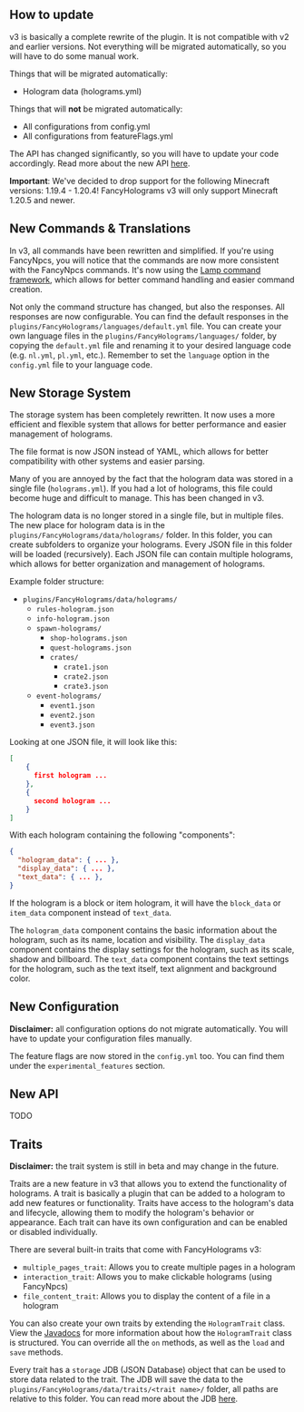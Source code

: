 ## How to update

v3 is basically a complete rewrite of the plugin. 
It is not compatible with v2 and earlier versions.
Not everything will be migrated automatically, so you will have to do some manual work.

Things that will be migrated automatically:
- Hologram data (holograms.yml)

Things that will **not** be migrated automatically:
- All configurations from config.yml
- All configurations from featureFlags.yml

The API has changed significantly, so you will have to update your code accordingly.
Read more about the new API [here](#new-api).

**Important**: We've decided to drop support for the following Minecraft versions: 1.19.4 - 1.20.4! FancyHolograms v3 will only support Minecraft 1.20.5 and newer.

## New Commands & Translations

In v3, all commands have been rewritten and simplified.
If you're using FancyNpcs, you will notice that the commands are now more consistent with the FancyNpcs commands.
It's now using the [Lamp command framework](https://github.com/Revxrsal/Lamp), which allows for better command handling and easier command creation.

Not only the command structure has changed, but also the responses.
All responses are now configurable. You can find the default responses in the `plugins/FancyHolograms/languages/default.yml` file.
You can create your own language files in the `plugins/FancyHolograms/languages/` folder, by copying the `default.yml` file and renaming it to your desired language code (e.g. `nl.yml`, `pl.yml`, etc.).
Remember to set the `language` option in the `config.yml` file to your language code.

## New Storage System

The storage system has been completely rewritten.
It now uses a more efficient and flexible system that allows for better performance and easier management of holograms.

The file format is now JSON instead of YAML, which allows for better compatibility with other systems and easier parsing.

Many of you are annoyed by the fact that the hologram data was stored in a single file (`holograms.yml`).
If you had a lot of holograms, this file could become huge and difficult to manage.
This has been changed in v3.

The hologram data is no longer stored in a single file, but in multiple files.
The new place for hologram data is in the `plugins/FancyHolograms/data/holograms/` folder.
In this folder, you can create subfolders to organize your holograms.
Every JSON file in this folder will be loaded (recursively).
Each JSON file can contain multiple holograms, which allows for better organization and management of holograms.

Example folder structure:

- `plugins/FancyHolograms/data/holograms/`
  - `rules-hologram.json`
  - `info-hologram.json`
  - `spawn-holograms/`
    - `shop-holograms.json`
    - `quest-holograms.json`
    - `crates/`
      - `crate1.json`
      - `crate2.json`
      - `crate3.json`
  - `event-holograms/`
    - `event1.json`
    - `event2.json`
    - `event3.json`

Looking at one JSON file, it will look like this:

```json
[
    {
      first hologram ...
    },
    {
      second hologram ...
    }
]
```

With each hologram containing the following "components":

```json
{
  "hologram_data": { ... },
  "display_data": { ... },
  "text_data": { ... },
}
```

If the hologram is a block or item hologram, it will have the `block_data` or `item_data` component instead of `text_data`.

The `hologram_data` component contains the basic information about the hologram, such as its name, location and visibility.
The `display_data` component contains the display settings for the hologram, such as its scale, shadow and billboard.
The `text_data` component contains the text settings for the hologram, such as the text itself, text alignment and background color.

## New Configuration

**Disclaimer:** all configuration options do not migrate automatically. You will have to update your configuration files manually.

The feature flags are now stored in the `config.yml` too. You can find them under the `experimental_features` section.

## New API

TODO

## Traits

**Disclaimer:** the trait system is still in beta and may change in the future.

Traits are a new feature in v3 that allows you to extend the functionality of holograms.
A trait is basically a plugin that can be added to a hologram to add new features or functionality.
Traits have access to the hologram's data and lifecycle, allowing them to modify the hologram's behavior or appearance.
Each trait can have its own configuration and can be enabled or disabled individually.

There are several built-in traits that come with FancyHolograms v3:

- `multiple_pages_trait`: Allows you to create multiple pages in a hologram
- `interaction_trait`: Allows you to make clickable holograms (using FancyNpcs)
- `file_content_trait`: Allows you to display the content of a file in a hologram

You can also create your own traits by extending the `HologramTrait` class. 
View the [Javadocs]() for more information about how the `HologramTrait` class is structured.
You can override all the `on` methods, as well as the `load` and `save` methods.

Every trait has a `storage` JDB (JSON Database) object that can be used to store data related to the trait.
The JDB will save the data to the `plugins/FancyHolograms/data/traits/<trait name>/` folder, all paths are relative to this folder.
You can read more about the JDB [here]().
